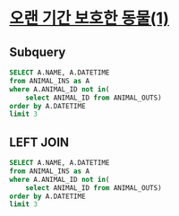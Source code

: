 # [오랜 기간 보호한 동물(1)](https://school.programmers.co.kr/learn/courses/30/lessons/59044)
## Subquery
~~~sql
SELECT A.NAME, A.DATETIME
from ANIMAL_INS as A
where A.ANIMAL_ID not in(
    select ANIMAL_ID from ANIMAL_OUTS)
order by A.DATETIME
limit 3
~~~


## LEFT JOIN
~~~sql
SELECT A.NAME, A.DATETIME
from ANIMAL_INS as A
where A.ANIMAL_ID not in(
    select ANIMAL_ID from ANIMAL_OUTS)
order by A.DATETIME
limit 3
~~~
